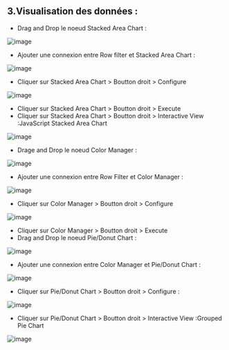 ## 3.Visualisation des données :
- Drag and Drop le noeud Stacked Area Chart :

![image](https://user-images.githubusercontent.com/123749462/225022857-95f4b958-0d84-474a-b856-a78701368353.png)

- Ajouter une connexion entre Row filter et Stacked Area Chart :

![image](https://user-images.githubusercontent.com/123749462/225023203-b58dbced-12a1-44aa-8930-2e6056e830dc.png)

- Cliquer sur Stacked Area Chart > Boutton droit > Configure 

![image](https://user-images.githubusercontent.com/123749462/225023838-ec6a9635-1ba8-402e-9574-89bd145f2b66.png)

- Cliquer sur Stacked Area Chart > Boutton droit > Execute
- Cliquer sur Stacked Area Chart > Boutton droit > Interactive View :JavaScript Stacked Area Chart

![image](https://user-images.githubusercontent.com/123749462/225025636-af15bafe-2759-40f7-aded-78bc28675f73.png)

- Drage and Drop le noeud Color Manager :

![image](https://user-images.githubusercontent.com/123749462/225026420-b3a56b7e-6042-4db7-9562-8376a08acd1e.png)

- Ajouter une connexion entre Row Filter et Color Manager : 

![image](https://user-images.githubusercontent.com/123749462/225026730-992279e4-5ab9-4b26-bfb6-e97cd2ef2778.png)

- Cliquer sur Color Manager > Boutton droit > Configure 

![image](https://user-images.githubusercontent.com/123749462/225029706-7cf28d90-33d9-47e0-85e6-ffb52878f297.png)

- Cliquer sur Color Manager > Boutton droit > Execute
- Drag and Drop le noeud Pie/Donut Chart :

![image](https://user-images.githubusercontent.com/123749462/225032071-80feefa9-1c46-41a8-ba5a-3c3749696c99.png)

- Ajouter une connexion entre Color Manager et Pie/Donut Chart :

![image](https://user-images.githubusercontent.com/123749462/225032659-cafacdf7-0020-4e84-ab1f-31256eb99d46.png)


- Cliquer sur Pie/Donut Chart > Boutton droit > Configure :

![image](https://user-images.githubusercontent.com/123749462/225033641-7971aec4-49cf-4592-8deb-bc55f88e3642.png)

- Cliquer sur Pie/Donut Chart > Boutton droit > Interactive View :Grouped Pie Chart


![image](https://user-images.githubusercontent.com/123749462/225034039-94245dd3-2511-4487-8205-fe9c5c1bd9da.png)



